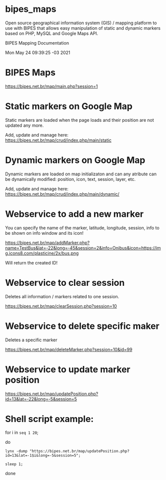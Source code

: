 # bipes_maps
Open source geographical information system (GIS) / mapping platform to use with BIPES that allows easy manipulation of static and dynamic markers based on PHP, MySQL and Google Maps API.

BIPES Mapping Documentation

Mon May 24 09:39:25 -03 2021

# BIPES Maps

https://bipes.net.br/map/main.php?session=1

# Static markers on Google Map

Static markers are loaded when the page loads and their position are not updated any more.

Add, update and manage here: https://bipes.net.br/map/crud/index.php/main/static

# Dynamic markers on Google Map

Dynamic markers are loaded on map initializaton and can any atribute can be dynamically modified: position, icon, text, session, layer, etc.

Add, update and manage here: https://bipes.net.br/map/crud/index.php/main/dynamic/

# Webservice to add a new marker

You can specify the name of the marker, latitude, longitude, session, info to be shown on info window and its icon!

https://bipes.net.br/map/addMarker.php?name=TestBus&lat=-22&long=-45&session=2&info=Onibus&icon=https://img.icons8.com/plasticine/2x/bus.png

Will return the created ID!

# Webservice to clear session

Deletes all information / markers related to one session.

https://bipes.net.br/map/clearSession.php?session=10

# Webservice to delete specific maker

Deletes a specific marker

https://bipes.net.br/map/deleteMarker.php?session=10&id=99

# Webservice to update marker position

https://bipes.net.br/map/updatePosition.php?id=13&lat=-22&long=-5&session=5

# Shell script example:

for i in `seq 1 20`; 

do 

	lynx -dump "https://bipes.net.br/map/updatePosition.php?id=13&lat=-1$i&long=-5&session=5"; 
	
	sleep 1; 
	
done
